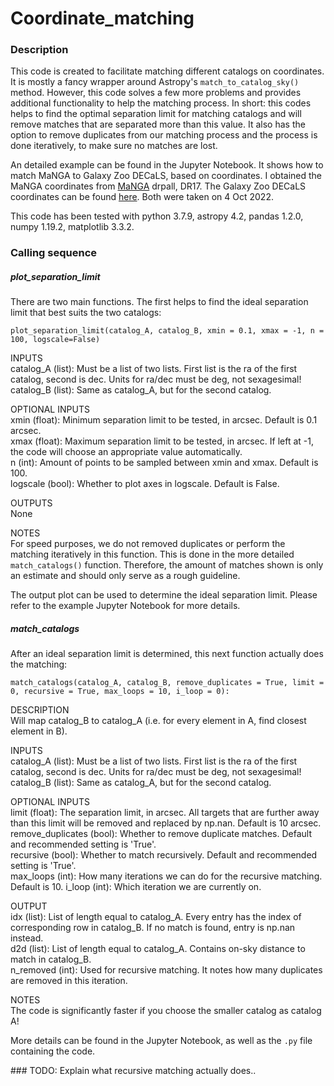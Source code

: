 # Coordinate_matching


### Description

This code is created to facilitate matching different catalogs on coordinates. It is mostly a fancy wrapper around Astropy's `match_to_catalog_sky()` method. However, this code solves a few more problems and provides additional functionality to help the matching process.
In short: this codes helps to find the optimal separation limit for matching catalogs and will remove matches that are separated more than this value.
It also has the option to remove duplicates from our matching process and the process is done iteratively, to make sure no matches are lost. 

An detailed example can be found in the Jupyter Notebook. It shows how to match MaNGA to Galaxy Zoo DECaLS, based on coordinates. 
I obtained the MaNGA coordinates from [MaNGA](https://www.sdss.org/dr17/manga/) drpall, DR17. 
The Galaxy Zoo DECaLS coordinates can be found [here](https://arxiv.org/abs/2102.08414). Both were taken on 4 Oct 2022.

This code has been tested with python 3.7.9, astropy 4.2, pandas 1.2.0, numpy 1.19.2, matplotlib 3.3.2.


### Calling sequence

##### plot_separation_limit

There are two main functions. The first helps to find the ideal separation limit that best suits the two catalogs:

```plot_separation_limit(catalog_A, catalog_B, xmin = 0.1, xmax = -1, n = 100, logscale=False)```

INPUTS  
catalog_A (list): Must be a list of two lists. First list is the ra of the first catalog, second is dec. Units for ra/dec must be deg, not sexagesimal!  
catalog_B (list): Same as catalog_A, but for the second catalog.  

OPTIONAL INPUTS  
xmin (float): Minimum separation limit to be tested, in arcsec. Default is 0.1 arcsec.  
xmax (float): Maximum separation limit to be tested, in arcsec. If left at -1, the code will choose an appropriate value automatically.  
n (int): Amount of points to be sampled between xmin and xmax.  Default is 100.  
logscale (bool): Whether to plot axes in logscale. Default is False.  

OUTPUTS  
None  

NOTES  
For speed purposes, we do not removed duplicates or perform the matching iteratively in this function. 
This is done in the more detailed `match_catalogs()` function. Therefore, the amount of matches shown is 
only an estimate and should only serve as a rough guideline. 

The output plot can be used to determine the ideal separation limit. Please refer to the example Jupyter Notebook for more details.

##### match_catalogs

After an ideal separation limit is determined, this next function actually does the matching:

```match_catalogs(catalog_A, catalog_B, remove_duplicates = True, limit = 0, recursive = True, max_loops = 10, i_loop = 0):```

DESCRIPTION  
Will map catalog_B to catalog_A (i.e. for every element in A, find closest element in B).  

INPUTS  
catalog_A (list): Must be a list of two lists. First list is the ra of the first catalog, second is dec. Units for ra/dec must be deg, not sexagesimal!  
catalog_B (list): Same as catalog_A, but for the second catalog.  

OPTIONAL INPUTS  
limit (float): The separation limit, in arcsec. All targets that are further away than this limit will be removed and replaced by np.nan. Default is 10 arcsec.  
remove_duplicates (bool): Whether to remove duplicate matches. Default and recommended setting is 'True'.  
recursive (bool): Whether to match recursively. Default and recommended setting is 'True'.  
max_loops (int): How many iterations we can do for the recursive matching. Default is 10. 
i_loop (int): Which iteration we are currently on.   

OUTPUT  
idx (list): List of length equal to catalog_A. Every entry has the index of corresponding row in catalog_B. If no match is found, entry is np.nan instead.   
d2d (list): List of length equal to catalog_A. Contains on-sky distance to match in catalog_B.   
n_removed (int): Used for recursive matching. It notes how many duplicates are removed in this iteration.  

NOTES  
The code is significantly faster if you choose the smaller catalog as catalog A!  



More details can be found in the Jupyter Notebook, as well as the `.py` file containing the code.




### TODO:
Explain what recursive matching actually does..


